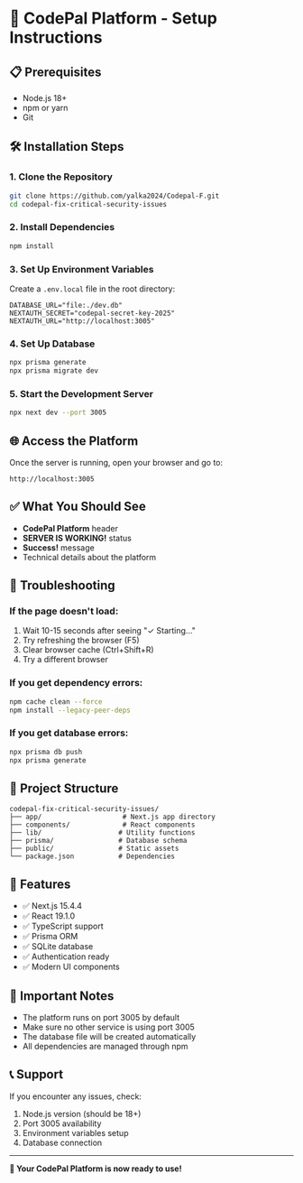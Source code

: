 # 🚀 CodePal Platform - Setup Instructions

## 📋 Prerequisites

- Node.js 18+ 
- npm or yarn
- Git

## 🛠️ Installation Steps

### 1. Clone the Repository
```bash
git clone https://github.com/yalka2024/Codepal-F.git
cd codepal-fix-critical-security-issues
```

### 2. Install Dependencies
```bash
npm install
```

### 3. Set Up Environment Variables
Create a `.env.local` file in the root directory:
```env
DATABASE_URL="file:./dev.db"
NEXTAUTH_SECRET="codepal-secret-key-2025"
NEXTAUTH_URL="http://localhost:3005"
```

### 4. Set Up Database
```bash
npx prisma generate
npx prisma migrate dev
```

### 5. Start the Development Server
```bash
npx next dev --port 3005
```

## 🌐 Access the Platform

Once the server is running, open your browser and go to:
```
http://localhost:3005
```

## ✅ What You Should See

- **CodePal Platform** header
- **SERVER IS WORKING!** status
- **Success!** message
- Technical details about the platform

## 🔧 Troubleshooting

### If the page doesn't load:
1. Wait 10-15 seconds after seeing "✓ Starting..."
2. Try refreshing the browser (F5)
3. Clear browser cache (Ctrl+Shift+R)
4. Try a different browser

### If you get dependency errors:
```bash
npm cache clean --force
npm install --legacy-peer-deps
```

### If you get database errors:
```bash
npx prisma db push
npx prisma generate
```

## 📁 Project Structure

```
codepal-fix-critical-security-issues/
├── app/                    # Next.js app directory
├── components/             # React components
├── lib/                   # Utility functions
├── prisma/                # Database schema
├── public/                # Static assets
└── package.json           # Dependencies
```

## 🎯 Features

- ✅ Next.js 15.4.4
- ✅ React 19.1.0
- ✅ TypeScript support
- ✅ Prisma ORM
- ✅ SQLite database
- ✅ Authentication ready
- ✅ Modern UI components

## 🚨 Important Notes

- The platform runs on port 3005 by default
- Make sure no other service is using port 3005
- The database file will be created automatically
- All dependencies are managed through npm

## 📞 Support

If you encounter any issues, check:
1. Node.js version (should be 18+)
2. Port 3005 availability
3. Environment variables setup
4. Database connection

---

**🎉 Your CodePal Platform is now ready to use!** 